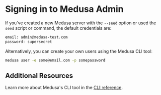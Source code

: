 # Signing in to Medusa Admin

If you've created a new Medusa server with the `--seed` option or used the `seed` script or command, the default credentials are:

```bash noReport
email: admin@medusa-test.com
password: supersecret
```

Alternatively, you can create your own users using the Medusa CLI tool:

```bash
medusa user -e some@email.com -p somepassword
```

## Additional Resources

Learn more about Medusa's CLI tool in the [CLI reference](../cli/reference.md).
